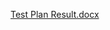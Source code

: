 [Test Plan Result.docx](https://github.com/CankayaUniversity/ceng-407-408-2020-2021-Integrating-Digital-Queue-Line-Order-Screens-Into-Phone-Application-Express-/files/6562132/Test.Plan.Result.docx)
